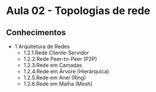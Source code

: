 # Aula 02 - Topologias de rede

## Conhecimentos
- 1 Arquitetura de Redes
    - 1.2.1.Rede Cliente-Servidor
    - 1.2.2.Rede Peer-to-Peer (P2P)
    - 1.2.3.Rede em Camadas
    - 1.2.4.Rede em Árvore (Hierárquica)
    - 1.2.5.Rede em Anel (Ring)
    - 1.2.6.Rede em Malha (Mesh)
